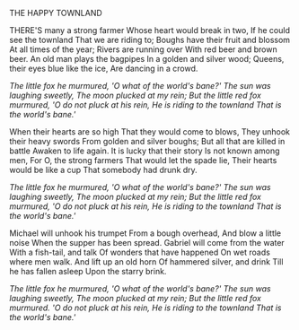 THE HAPPY TOWNLAND

THERE'S many a strong farmer
Whose heart would break in two,
If he could see the townland
That we are riding to;
Boughs have their fruit and blossom
At all times of the year;
Rivers are running over
With red beer and brown beer.
An old man plays the bagpipes
In a golden and silver wood;
Queens, their eyes blue like the ice,
Are dancing in a crowd.

*The little fox he murmured,*
*'O what of the world's bane?'*
*The sun was laughing sweetly,*
*The moon plucked at my rein;*
*But the little red fox murmured,*
*'O do not pluck at his rein,*
*He is riding to the townland*
*That is the world's bane.'*

When their hearts are so high
That they would come to blows,
They unhook their heavy swords
From golden and silver boughs;
But all that are killed in battle
Awaken to life again.
It is lucky that their story
Is not known among men,
For O, the strong farmers
That would let the spade lie,
Their hearts would be like a cup
That somebody had drunk dry.

*The little fox he murmured,*
*'O what of the world's bane?'*
*The sun was laughing sweetly,*
*The moon plucked at my rein;*
*But the little red fox murmured,*
*'O do not pluck at his rein,*
*He is riding to the townland*
*That is the world's bane.'*

Michael will unhook his trumpet
From a bough overhead,
And blow a little noise
When the supper has been spread.
Gabriel will come from the water
With a fish-tail, and talk
Of wonders that have happened
On wet roads where men walk.
And lift up an old horn
Of hammered silver, and drink
Till he has fallen asleep
Upon the starry brink.

*The little fox he murmured,*
*'O what of the world's bane?'*
*The sun was laughing sweetly,*
*The moon plucked at my rein;*
*But the little red fox murmured.*
*'O do not pluck at his rein,*
*He is riding to the townland*
*That is the world's bane.'*
